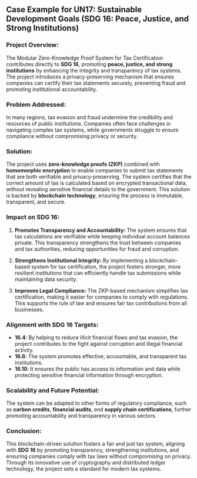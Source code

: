 ## Case Example for UN17: Sustainable Development Goals (SDG 16: Peace, Justice, and Strong Institutions)

### Project Overview:
The Modular Zero-Knowledge Proof System for Tax Certification contributes directly to **SDG 16**, promoting **peace, justice, and strong institutions** by enhancing the integrity and transparency of tax systems. The project introduces a privacy-preserving mechanism that ensures companies can certify their tax statements securely, preventing fraud and promoting institutional accountability.

### Problem Addressed:
In many regions, tax evasion and fraud undermine the credibility and resources of public institutions. Companies often face challenges in navigating complex tax systems, while governments struggle to ensure compliance without compromising privacy or security.

### Solution:
The project uses **zero-knowledge proofs (ZKP)** combined with **homomorphic encryption** to enable companies to submit tax statements that are both verifiable and privacy-preserving. The system certifies that the correct amount of tax is calculated based on encrypted transactional data, without revealing sensitive financial details to the government. This solution is backed by **blockchain technology**, ensuring the process is immutable, transparent, and secure.

### Impact on SDG 16:
1. **Promotes Transparency and Accountability:**
   The system ensures that tax calculations are verifiable while keeping individual account balances private. This transparency strengthens the trust between companies and tax authorities, reducing opportunities for fraud and corruption.
   
2. **Strengthens Institutional Integrity:**
   By implementing a blockchain-based system for tax certification, the project fosters stronger, more resilient institutions that can efficiently handle tax submissions while maintaining data security.
   
3. **Improves Legal Compliance:**
   The ZKP-based mechanism simplifies tax certification, making it easier for companies to comply with regulations. This supports the rule of law and ensures fair tax contributions from all businesses.

### Alignment with SDG 16 Targets:
- **16.4**: By helping to reduce illicit financial flows and tax evasion, the project contributes to the fight against corruption and illegal financial activity.
- **16.6**: The system promotes effective, accountable, and transparent tax institutions.
- **16.10**: It ensures the public has access to information and data while protecting sensitive financial information through encryption.

### Scalability and Future Potential:
The system can be adapted to other forms of regulatory compliance, such as **carbon credits**, **financial audits**, and **supply chain certifications**, further promoting accountability and transparency in various sectors.

### Conclusion:
This blockchain-driven solution fosters a fair and just tax system, aligning with **SDG 16** by promoting transparency, strengthening institutions, and ensuring companies comply with tax laws without compromising on privacy. Through its innovative use of cryptography and distributed ledger technology, the project sets a standard for modern tax systems.